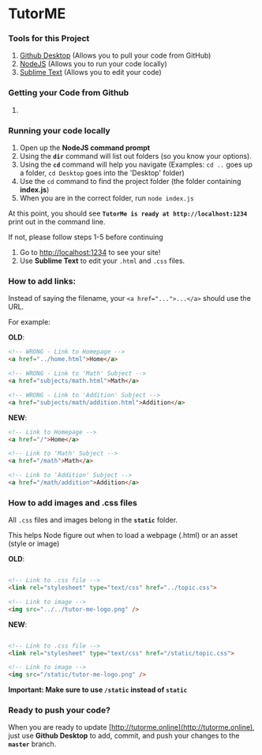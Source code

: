 # TutorME

### Tools for this Project
1. [Github Desktop](https://desktop.github.com/) (Allows you to pull your code from GitHub)
1. [NodeJS](https://nodejs.org/dist/v6.9.2/node-v6.9.2-x64.msi) (Allows you to run your code locally)
1. [Sublime Text](https://www.sublimetext.com/) (Allows you to edit your code)

### Getting your Code from Github
1. 

### Running your code locally
1. Open up the __NodeJS command prompt__
1. Using the __`dir`__ command will list out folders (so you know your options).
1. Using the __`cd`__  command will help you navigate (Examples: `cd ..` goes up a folder, `cd Desktop` goes into the 'Desktop' folder)
1. Use the `cd` command to find the project folder (the folder containing __index.js__)
1. When you are in the correct folder, run `node index.js`

At this point, you should see __`TutorMe is ready at http://localhost:1234`__ print out in the command line.

If not, please follow steps 1-5 before continuing

1. Go to [http://localhost:1234](http://localhost:1234) to see your site!
1. Use __Sublime Text__ to edit your `.html` and `.css` files.

### How to add links:

Instead of saying the filename, your `<a href="...">...</a>` should use the URL.

For example:

__OLD__: 
```html
<!-- WRONG - Link to Homepage -->
<a href="../home.html">Home</a>

<!-- WRONG - Link to 'Math' Subject -->
<a href="subjects/math.html">Math</a>

<!-- WRONG - Link to 'Addition' Subject -->
<a href="subjects/math/addition.html">Addition</a>
```

__NEW__:
```html
<!-- Link to Homepage -->
<a href="/">Home</a>

<!-- Link to 'Math' Subject -->
<a href="/math">Math</a>

<!-- Link to 'Addition' Subject -->
<a href="/math/addition">Addition</a>
```

### How to add images and .css files

All `.css` files and images belong in the __`static`__ folder. 

This helps Node figure out when to load a webpage (.html) or an asset (style or image)

__OLD__:
```html

<!-- Link to .css file -->
<link rel="stylesheet" type="text/css" href="../topic.css">

<!-- Link to image -->
<img src="../../tutor-me-logo.png" />

```

__NEW__:
```html

<!-- Link to .css file -->
<link rel="stylesheet" type="text/css" href="/static/topic.css">

<!-- Link to image -->
<img src="/static/tutor-me-logo.png" />

```

__Important: Make sure to use `/static` instead of `static`__


### Ready to push your code?

When you are ready to update [http://tutorme.online](http://tutorme.online), just use __Github Desktop__ to add, 
commit, and push your changes to the __`master`__ branch.
